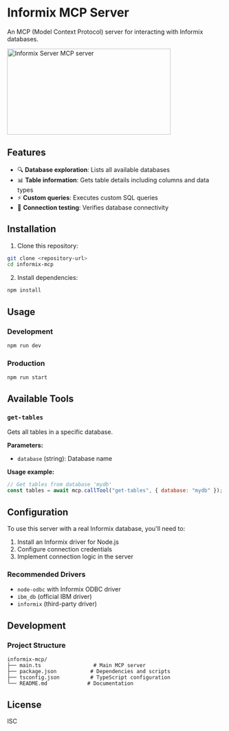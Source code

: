 # Informix MCP Server

An MCP (Model Context Protocol) server for interacting with Informix databases.

<a href="https://glama.ai/mcp/servers/@litoralcreativo/informix-mcp">
  <img width="380" height="200" src="https://glama.ai/mcp/servers/@litoralcreativo/informix-mcp/badge" alt="Informix Server MCP server" />
</a>

## Features

- 🔍 **Database exploration**: Lists all available databases
- 📊 **Table information**: Gets table details including columns and data types
- ⚡ **Custom queries**: Executes custom SQL queries
- 🔗 **Connection testing**: Verifies database connectivity

## Installation

1. Clone this repository:
```bash
git clone <repository-url>
cd informix-mcp
```

2. Install dependencies:
```bash
npm install
```

## Usage

### Development
```bash
npm run dev
```

### Production
```bash
npm run start
```

## Available Tools

### `get-tables`
Gets all tables in a specific database.

**Parameters:**
- `database` (string): Database name

**Usage example:**
```javascript
// Get tables from database 'mydb'
const tables = await mcp.callTool("get-tables", { database: "mydb" });
```

## Configuration

To use this server with a real Informix database, you'll need to:

1. Install an Informix driver for Node.js
2. Configure connection credentials
3. Implement connection logic in the server

### Recommended Drivers

- `node-odbc` with Informix ODBC driver
- `ibm_db` (official IBM driver)
- `informix` (third-party driver)

## Development

### Project Structure

```
informix-mcp/
├── main.ts                 # Main MCP server
├── package.json           # Dependencies and scripts
├── tsconfig.json          # TypeScript configuration
└── README.md             # Documentation
```

## License

ISC 